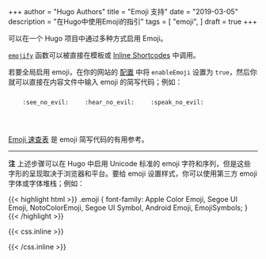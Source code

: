 +++
author = "Hugo Authors"
title = "Emoji 支持"
date = "2019-03-05"
description = "在Hugo中使用Emoji的指引"
tags = [
    "emoji",
]
draft = true
+++

可以在一个 Hugo 项目中通过多种方式启用 Emoji。
<!--more-->
[`emojify`](https://gohugo.io/functions/emojify/) 函数可以被直接在模板或 [Inline Shortcodes](https://gohugo.io/templates/shortcode-templates/#inline-shortcodes) 中调用。

若要全局启用 emoji，在你的网站的 [配置](https://gohugo.io/getting-started/configuration/) 中将 `enableEmoji` 设置为 `true`，然后你就可以直接在内容文件中输入 emoji 的简写代码；例如：

<p><span class="nowrap"><span class="emojify">🙈</span> <code>:see_no_evil:</code></span>  <span class="nowrap"><span class="emojify">🙉</span> <code>:hear_no_evil:</code></span>  <span class="nowrap"><span class="emojify">🙊</span> <code>:speak_no_evil:</code></span></p>
<br>

[Emoji 速查表](http://www.emoji-cheat-sheet.com/) 是 emoji 简写代码的有用参考。

***

**注** 上述步骤可以在 Hugo 中启用 Unicode 标准的 emoji 字符和序列，但是这些字形的呈现取决于浏览器和平台。要给 emoji 设置样式，你可以使用第三方 emoji 字体或字体堆栈；例如：

{{< highlight html >}}
.emoji {
  font-family: Apple Color Emoji, Segoe UI Emoji, NotoColorEmoji, Segoe UI Symbol, Android Emoji, EmojiSymbols;
}
{{< /highlight >}}

{{< css.inline >}}
<style>
.emojify {
	font-family: Apple Color Emoji, Segoe UI Emoji, NotoColorEmoji, Segoe UI Symbol, Android Emoji, EmojiSymbols;
	font-size: 2rem;
	vertical-align: middle;
}
@media screen and (max-width:650px) {
  .nowrap {
    display: block;
    margin: 25px 0;
  }
}
</style>
{{< /css.inline >}}
